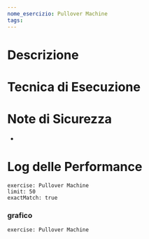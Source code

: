 ```yaml
---
nome_esercizio: Pullover Machine
tags:
---
```


# Descrizione

# Tecnica di Esecuzione

# Note di Sicurezza

-

# Log delle Performance

```workout-log
exercise: Pullover Machine
limit: 50
exactMatch: true
```

### grafico

```workout-chart
exercise: Pullover Machine
```
